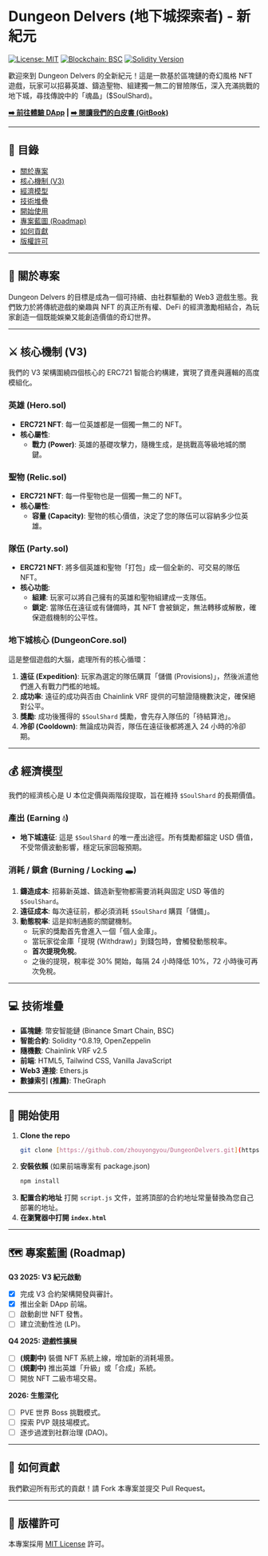 # Dungeon Delvers (地下城探索者) - 新紀元

[![License: MIT](https://img.shields.io/badge/License-MIT-green.svg)](https://opensource.org/licenses/MIT)
[![Blockchain: BSC](https://img.shields.io/badge/Blockchain-BSC-yellow.svg)](https://www.bscscan.com/)
[![Solidity Version](https://img.shields.io/badge/Solidity-^0.8.19-blue.svg)](https://soliditylang.org/)

歡迎來到 Dungeon Delvers 的全新紀元！這是一款基於區塊鏈的奇幻風格 NFT 遊戲，玩家可以招募英雄、鑄造聖物、組建獨一無二的冒險隊伍，深入充滿挑戰的地下城，尋找傳說中的「魂晶」($SoulShard)。

**[➡️ 前往體驗 DApp](https://www.soulshard.fun/) | [➡️ 閱讀我們的白皮書 (GitBook)](https://your-gitbook-link.com)**

---

## 📜 目錄
- [關於專案](#-關於專案)
- [核心機制 (V3)](#️-核心機制-v3)
- [經濟模型](#-經濟模型)
- [技術堆疊](#-技術堆疊)
- [開始使用](#-開始使用)
- [專案藍圖 (Roadmap)](#️-專案藍圖-roadmap)
- [如何貢獻](#-如何貢獻)
- [版權許可](#-版權許可)

---

## 🏰 關於專案

Dungeon Delvers 的目標是成為一個可持續、由社群驅動的 Web3 遊戲生態。我們致力於將傳統遊戲的樂趣與 NFT 的真正所有權、DeFi 的經濟激勵相結合，為玩家創造一個既能娛樂又能創造價值的奇幻世界。

---

## ⚔️ 核心機制 (V3)

我們的 V3 架構圍繞四個核心的 ERC721 智能合約構建，實現了資產與邏輯的高度模組化。

### **英雄 (Hero.sol)**
* **ERC721 NFT**: 每一位英雄都是一個獨一無二的 NFT。
* **核心屬性**:
    * **戰力 (Power)**: 英雄的基礎攻擊力，隨機生成，是挑戰高等級地城的關鍵。

### **聖物 (Relic.sol)**
* **ERC721 NFT**: 每一件聖物也是一個獨一無二的 NFT。
* **核心屬性**:
    * **容量 (Capacity)**: 聖物的核心價值，決定了您的隊伍可以容納多少位英雄。

### **隊伍 (Party.sol)**
* **ERC721 NFT**: 將多個英雄和聖物「打包」成一個全新的、可交易的隊伍 NFT。
* **核心功能**:
    * **組建**: 玩家可以將自己擁有的英雄和聖物組建成一支隊伍。
    * **鎖定**: 當隊伍在遠征或有儲備時，其 NFT 會被鎖定，無法轉移或解散，確保遊戲機制的公平性。

### **地下城核心 (DungeonCore.sol)**
這是整個遊戲的大腦，處理所有的核心循環：
1.  **遠征 (Expedition)**: 玩家為選定的隊伍購買「儲備 (Provisions)」，然後派遣他們進入有戰力門檻的地城。
2.  **成功率**: 遠征的成功與否由 Chainlink VRF 提供的可驗證隨機數決定，確保絕對公平。
3.  **獎勵**: 成功後獲得的 `$SoulShard` 獎勵，會先存入隊伍的「待結算池」。
4.  **冷卻 (Cooldown)**: 無論成功與否，隊伍在遠征後都將進入 24 小時的冷卻期。

---

## 💰 經濟模型

我們的經濟核心是 U 本位定價與兩階段提取，旨在維持 `$SoulShard` 的長期價值。

### **產出 (Earning 💧)**
* **地下城遠征**: 這是 `$SoulShard` 的唯一產出途徑。所有獎勵都錨定 USD 價值，不受幣價波動影響，穩定玩家回報預期。

### **消耗 / 鎖倉 (Burning / Locking 🕳️)**
1.  **鑄造成本**: 招募新英雄、鑄造新聖物都需要消耗與固定 USD 等值的 `$SoulShard`。
2.  **遠征成本**: 每次遠征前，都必須消耗 `$SoulShard` 購買「儲備」。
3.  **動態稅率**: 這是抑制通膨的關鍵機制。
    * 玩家的獎勵首先會進入一個「個人金庫」。
    * 當玩家從金庫「提現 (Withdraw)」到錢包時，會觸發動態稅率。
    * **首次提現免稅**。
    * 之後的提現，稅率從 30% 開始，每隔 24 小時降低 10%，72 小時後可再次免稅。

---

## 💻 技術堆疊

* **區塊鏈**: 幣安智能鏈 (Binance Smart Chain, BSC)
* **智能合約**: Solidity ^0.8.19, OpenZeppelin
* **隨機數**: Chainlink VRF v2.5
* **前端**: HTML5, Tailwind CSS, Vanilla JavaScript
* **Web3 連接**: Ethers.js
* **數據索引 (推薦)**: TheGraph

---

## 🚀 開始使用

1.  **Clone the repo**
    ```sh
    git clone [https://github.com/zhouyongyou/DungeonDelvers.git](https://github.com/zhouyongyou/DungeonDelvers.git)
    ```
2.  **安裝依賴** (如果前端專案有 package.json)
    ```sh
    npm install
    ```
3.  **配置合約地址**
    打開 `script.js` 文件，並將頂部的合約地址常量替換為您自己部署的地址。
4.  **在瀏覽器中打開 `index.html`**

---

## 🗺️ 專案藍圖 (Roadmap)

**Q3 2025: V3 紀元啟動**
* [x] 完成 V3 合約架構開發與審計。
* [x] 推出全新 DApp 前端。
* [ ] 啟動創世 NFT 發售。
* [ ] 建立流動性池 (LP)。

**Q4 2025: 遊戲性擴展**
* [ ] **(規劃中)** 裝備 NFT 系統上線，增加新的消耗場景。
* [ ] **(規劃中)** 推出英雄「升級」或「合成」系統。
* [ ] 開放 NFT 二級市場交易。

**2026: 生態深化**
* [ ] PVE 世界 Boss 挑戰模式。
* [ ] 探索 PVP 競技場模式。
* [ ] 逐步過渡到社群治理 (DAO)。

---

## 🙌 如何貢獻

我們歡迎所有形式的貢獻！請 Fork 本專案並提交 Pull Request。

---

## 📄 版權許可

本專案採用 [MIT License](https://opensource.org/licenses/MIT) 許可。
